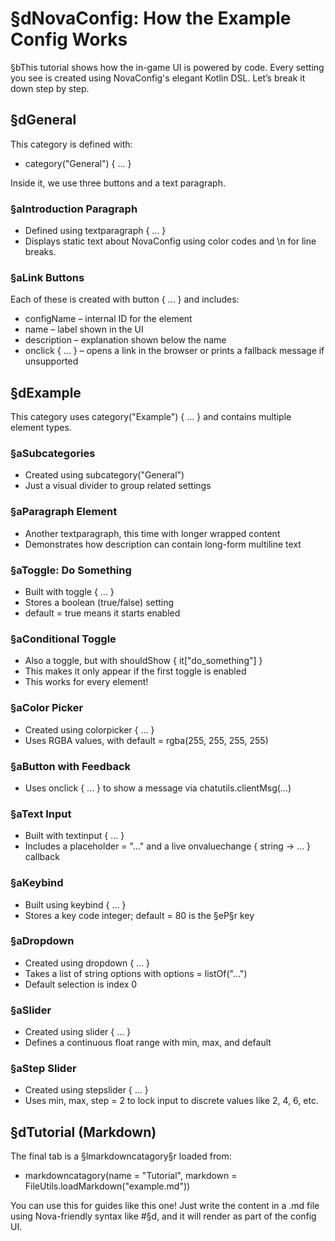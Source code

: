 # §dNovaConfig: How the Example Config Works

§bThis tutorial shows how the in-game UI is powered by code. Every setting you see is created using NovaConfig's elegant Kotlin DSL. Let’s break it down step by step.


## §dGeneral

This category is defined with:

- category("General") { ... }

Inside it, we use three buttons and a text paragraph.

### §aIntroduction Paragraph

- Defined using textparagraph { ... }
- Displays static text about NovaConfig using color codes and \\n for line breaks.

### §aLink Buttons

Each of these is created with button { ... } and includes:

- configName – internal ID for the element
- name – label shown in the UI
- description – explanation shown below the name
- onclick { ... } – opens a link in the browser or prints a fallback message if unsupported


## §dExample

This category uses category("Example") { ... } and contains multiple element types.

### §aSubcategories

- Created using subcategory("General")
- Just a visual divider to group related settings

### §aParagraph Element

- Another textparagraph, this time with longer wrapped content
- Demonstrates how description can contain long-form multiline text


### §aToggle: Do Something

- Built with toggle { ... }
- Stores a boolean (true/false) setting
- default = true means it starts enabled

### §aConditional Toggle

- Also a toggle, but with shouldShow { it["do_something"] }
- This makes it only appear if the first toggle is enabled
- This works for every element!


### §aColor Picker

- Created using colorpicker { ... }
- Uses RGBA values, with default = rgba(255, 255, 255, 255)


### §aButton with Feedback

- Uses onclick { ... } to show a message via chatutils.clientMsg(...)


### §aText Input

- Built with textinput { ... }
- Includes a placeholder = "..." and a live onvaluechange { string -> ... } callback


### §aKeybind

- Built using keybind { ... }
- Stores a key code integer; default = 80 is the §eP§r key


### §aDropdown

- Created using dropdown { ... }
- Takes a list of string options with options = listOf("...")
- Default selection is index 0


### §aSlider

- Created using slider { ... }
- Defines a continuous float range with min, max, and default


### §aStep Slider

- Created using stepslider { ... }
- Uses min, max, step = 2 to lock input to discrete values like 2, 4, 6, etc.


## §dTutorial (Markdown)

The final tab is a §lmarkdowncatagory§r loaded from:

- markdowncatagory(name = "Tutorial", markdown = FileUtils.loadMarkdown("example.md"))

You can use this for guides like this one! Just write the content in a .md file using Nova-friendly syntax like #§d, and it will render as part of the config UI.

